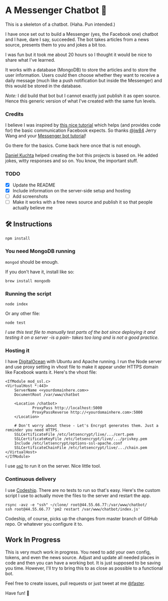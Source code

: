 # A Messenger Chatbot 🤖

This is a skeleton of a chatbot. (Haha. Pun intended.)

I have once set out to build a Messenger (yes, the Facebook one) chatbot and I have, dare I say, succeeded. The bot takes articles from a news source, presents them to you and jokes a bit too. 

I was fun but it took me about 20 hours so I thought it would be nice to share what I've learned.

It works with a database (MongoDB) to store the articles and to store the user information. Users could then choose whether they want to receive a daily message (much like a push notification but inside the Messenger) and this would be stored in the database.

*Note:* I did build that bot but I cannot exactly just publish it as open source. Hence this generic version of what I've created with the same fun levels.

### Credits

I believe I was inspired by [this nice tutorial](https://github.com/jw84/messenger-bot-tutorial) which helps (and provides code for) the basic communication Facebook expects. So thanks [@jw84](https://github.com/jw84/) Jerry Wang and your [Messenger bot tutorial](https://github.com/jw84/messenger-bot-tutorial)!

Go there for the basics. Come back here once that is not enough. 

[Daniel Kuchta](https://github.com/gama843) helped creating the bot this projects is based on. He added jokes, witty responses and so on. You know, the important stuff.

### TODO

- [x] Update the README
- [x] Include information on the server-side setup and hosting
- [ ] Add screenshots
- [ ] Make it works with a free news source and publish it so that people actually believe me

## 🛠 Instructions

`npm install`

### You need MongoDB running

`mongod` should be enough. 

If you don't have it, install like so:

`brew install mongodb`

### Running the script

`node index`

Or any other file:

`node test`

_I use this test file to manually test parts of the bot since deploying it and testing it on a server -is a pain- takes too long and is not a good practice._

### Hosting it

I have [DigitalOcean](https://m.do.co/c/cb8d36856617) with Ubuntu and Apache running. I run the Node server and use proxy setting in vhost file to make it appear under HTTPS domain like Facebook wants it. Here's the vhost file:

```
<IfModule mod_ssl.c>
<VirtualHost *:443>
	ServerName <<yourdomainhere.com>>
	DocumentRoot /var/www/chatbot
	
    <Location /chatbot>
            ProxyPass http://localhost:5000
            ProxyPassReverse http://<yourdomainhere.com>:5000
    </Location>

	# Don't worry about these - Let's Encrypt generates them. Just a reminder you need HTTPS.
	SSLCertificateFile /etc/letsencrypt/live/.../cert.pem
	SSLCertificateKeyFile /etc/letsencrypt/live/.../privkey.pem
	Include /etc/letsencrypt/options-ssl-apache.conf
	SSLCertificateChainFile /etc/letsencrypt/live/.../chain.pem
</VirtualHost>
</IfModule>
```

I use [`pm2`](http://pm2.keymetrics.io) to run it on the server. Nice little tool.

### Continuous delivery

I use [Codeship](https://codeship.com). There are no tests to run so that's easy. Here's the custom script I use to actually move the files to the server and restart the app.

```
rsync -avz -e "ssh" ~/clone/ root@44.55.66.77:/var/www/chatbot/
ssh root@44.55.66.77 'pm2 restart /var/www/chatbot/index.js'
```

Codeship, of course, picks up the changes from master branch of GitHub repo. Or whatever you configure it to.

## Work In Progress

This is very much work in progress. You need to add your own config, tokens, and even the news source. Adjust and update all needed places in code and then you can have a working bot. It is just supposed to be saving you time. However, I'll try to bring this to as close as possible to a functional bot.

Feel free to create issues, pull requests or just tweet at me [@faster](https://www.twitter.com/faster).

Have fun! 🕺

